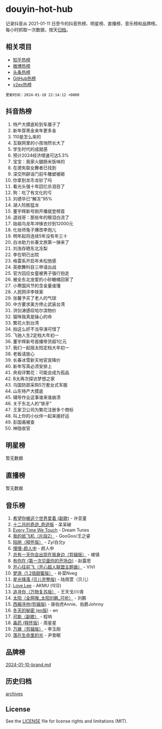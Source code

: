 # douyin-hot-hub

记录抖音从 2021-01-11 日至今的抖音热榜、明星榜、直播榜、音乐榜和品牌榜。每小时抓取一次数据，按天[归档](archives)。

## 相关项目

- [知乎热榜](https://github.com/lonnyzhang423/zhihu-hot-hub)
- [微博热榜](https://github.com/lonnyzhang423/weibo-hot-hub)
- [头条热榜](https://github.com/lonnyzhang423/toutiao-hot-hub)
- [GitHub热榜](https://github.com/lonnyzhang423/github-hot-hub)
- [v2ex热榜](https://github.com/lonnyzhang423/v2ex-hot-hub)


`更新时间：2024-01-10 22:14:12 +0800`

## 抖音热榜

1. 特产大摸底轮到车厘子了
1. 新年穿黑金来年更多金
1. 110是怎么来的
1. 互联网里的小孩悄然长大了
1. 学生时代的成就感
1. 预计2024经济增速可达5.3%
1. 宝宝：我家火腿肠米饭味的
1. 在德失联女舞者已找到
1. 深交所辟谣门前牛雕塑被砸
1. 你拿到龙币龙钞了吗
1. 看光头强十年回忆杀泪目了
1. 狗：吃了有文化的亏
1. 刘德华已“解冻”95%
1. 湖人险胜猛龙
1. 董宇辉新号刚开播就登榜首
1. 退钱哥：那些年的眼泪白流了
1. 始祖鸟龙年冲锋衣炒到12000元
1. 化妆师兔子爆改李炮儿
1. 明年起将连续5年没有年三十
1. 白冰助力长春文旅第一弹来了
1. 刘浩存晒东北冻梨
1. 李在明已出院
1. 格雷系开启年末松弛感
1. 英歌舞科目三申请出战
1. 官方回应女童被男子强行抱走
1. 被全东北宠爱的小砂糖橘回家了
1. 小寒国风节的含金量谁懂
1. 人民网评李铁案
1. 张馨予买了老人的气球
1. 中方要求美方停止武装台湾
1. 洪剑涛感叹哈尔滨物价
1. 猫咪我真是操心的命
1. 繁花火到台湾
1. 拍这么好不当导演可惜了
1. 飞驰人生2定档大年初一
1. 董宇辉新号首播带货超1亿元
1. 我们一起摇太阳定档大年初一
1. 老板请放心
1. 长春冰雪新天地官宣降价
1. 新年写真必须安排上
1. 央视评繁花：可能会成为孤品
1. B太再次探访梦想之家
1. 乌国防部采购5万套女式军服
1. 山东特产大摸底
1. 辅导作业这事谁来谁崩溃
1. 关于东北人的“铁牙”
1. 王家卫公司为繁花注册多个商标
1. 叫上你的小伙伴一起来接好运
1. 彭国甫被查
1. 神隐收官

## 明星榜

暂无数据

## 直播榜

暂无数据

## 音乐榜

1. [希望你被这个世界爱着 (副歌)](https://sf6-cdn-tos.douyinstatic.com/obj/tos-cn-ve-2774/oUHCmWQfZlE3QQBKBeD8rCFLpJzPgCpImhsxMt) - 许亚童
1. [十二月的奇迹_奇迹版](https://sf86-cdn-tos.douyinstatic.com/obj/tos-cn-ve-2774/oMslvA9FBzGMGHnyUuoiiUjtIAXfMz6tzwByW8) - 呆呆破
1. [Every Time We Touch](https://sf86-cdn-tos.douyinstatic.com/obj/tos-cn-ve-2774/ogN6lUKQeBBfEVhIOMikG1CcJjugxk1tztZyhP) - Dream Tunes
1. [我的纸飞机（片段2）](https://sf86-cdn-tos.douyinstatic.com/obj/tos-cn-ve-2774/oM2ZrKcg2CD5AeRB2gkeXOFB1IxAGJdZPazYHf) - GooGoo/王之睿
1. [陷阱（释怀版）](https://sf6-cdn-tos.douyinstatic.com/obj/tos-cn-ve-2774/oE8C21LeZrzKLDFfQYgMzx4GAIHageG5IzayY7) - Zy/白允y
1. [慢慢-颜人中](https://sf86-cdn-tos.douyinstatic.com/obj/tos-cn-ve-2774/ocjHNfBXdBxQNC8ZGAeoLMFTUgtBg8bkExunDC) - 颜人中
1. [总有一天你会出现在我身边（剪辑版）](https://sf3-cdn-tos.douyinstatic.com/obj/tos-cn-ve-2774/oMLsHwhWW7CYoAhoWB9EXUQIzNBsfAJxpAoxCU) - 棱镜
1. [有你在 (第一次见面你的开场白)](https://sf86-cdn-tos.douyinstatic.com/obj/tos-cn-ve-2774/oAthrQ3ClJBfI57uBoFEgNDYtNCZ0TSYQQfxQ0) - 赵露思
1. [开心往前飞（开心超人联盟主题曲）](https://sf86-cdn-tos.douyinstatic.com/obj/tos-cn-ve-2774/9d8fb7c82cf1421fb93a9fe925275e0a) - VIVI
1. [梦游（1.2倍甜蜜版）](https://sf86-cdn-tos.douyinstatic.com/obj/tos-cn-ve-2774/o4gyAUm8hwufoEABmwVIiQtHsFuGzAEEWtNMzo) - 补菜Nveg
1. [星光降落 (贝儿完整版)](https://sf6-cdn-tos.douyinstatic.com/obj/tos-cn-ve-2774/okwB9hAwyAtsFFkFBzAX1hOOfQuIoMNs0W2Mwr) - 陆雨萱（贝儿）
1. [Love Lee](https://sf86-cdn-tos.douyinstatic.com/obj/tos-cn-ve-2774/o05GbkJGbCBTdDnMtB0fwOYgkeZp23vrWQDQBS) - AKMU (악뮤)
1. [追寻你（万物复苏版）](https://sf86-cdn-tos.douyinstatic.com/obj/tos-cn-ve-2774/oYeAZJsbjIDit9APmBg8u6uDUQnHmoCf3gbo74) - 王天戈/川青
1. [太阳（全网搜_太阳刘鹏_可听）](https://sf6-cdn-tos.douyinstatic.com/obj/tos-cn-ve-2774/ogWbyIQnlBFImVbeDocRdCIYtBHlbJXgfZMvgz) - 刘鹏
1. [西厢寻他(剪辑版)](https://sf86-cdn-tos.douyinstatic.com/obj/tos-cn-ve-2774/oUsAVfAQKlRNxEv5qxvIB8o5qmIWUcXbzJKJhw) - 唐伯虎Annie、伯爵Johnny
1. [冬天的秘密 (en版)](https://sf6-cdn-tos.douyinstatic.com/obj/tos-cn-ve-2774/okIuMHDdzyf3FjGK4Lphe1vfHcQaPIHAg0Z4CR) - en
1. [可能（副歌）](https://sf86-cdn-tos.douyinstatic.com/obj/tos-cn-ve-2774/cde1731888894259b333569393c2fb51) - 程响
1. [毒药 (释怀版)](https://sf86-cdn-tos.douyinstatic.com/obj/tos-cn-ve-2774/oYILMEAzspdZBIzy4frJNB8ZHPHWAhiwowd4Ad) - 周星星
1. [万疆（剪辑版）](https://sf6-cdn-tos.douyinstatic.com/obj/tos-cn-ve-2774/ooG7oVgFlDTelKCjCsTTobQvbdtj1BBQXnfZd8) - 李玉刚
1. [落在生命里的光](https://sf86-cdn-tos.douyinstatic.com/obj/tos-cn-ve-2774/d9ffa8c090124ea58bb10df9b510c01d) - 尹昔眠

## 品牌榜

[2024-01-10-brand.md](archives/2024-01-10-brand.md)

## 历史归档

[archives](archives)

## License

See the [LICENSE](LICENSE) file for license rights and limitations (MIT).
